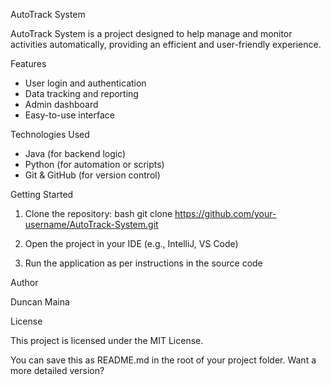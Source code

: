 
AutoTrack System

AutoTrack System is a project designed to help manage and monitor activities automatically, providing an efficient and user-friendly experience.

Features

- User login and authentication
- Data tracking and reporting
- Admin dashboard
- Easy-to-use interface

Technologies Used

- Java (for backend logic)
- Python (for automation or scripts)
- Git & GitHub (for version control)

Getting Started

1. Clone the repository:
   bash
   git clone https://github.com/your-username/AutoTrack-System.git
   
2. Open the project in your IDE (e.g., IntelliJ, VS Code)
3. Run the application as per instructions in the source code

Author

Duncan Maina

License

This project is licensed under the MIT License.


You can save this as README.md in the root of your project folder. Want a more detailed version?
